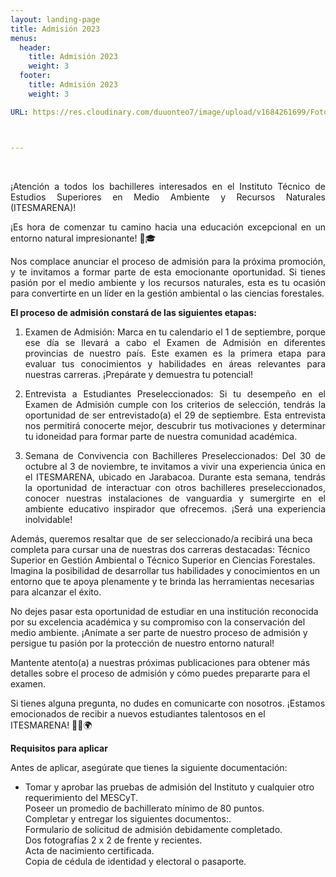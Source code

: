 ```yaml
---
layout: landing-page
title: Admisión 2023
menus:
  header:
    title: Admisión 2023
    weight: 3
  footer:
    title: Admisión 2023
    weight: 3

URL: https://res.cloudinary.com/duuonteo7/image/upload/v1684261699/Fotos%20ITESMARENA/Convivencia/6.jpg



---
```


<p>&nbsp;</p>
<p style="text-align: justify;">&iexcl;Atenci&oacute;n a todos los bachilleres interesados en el Instituto T&eacute;cnico de Estudios Superiores en Medio Ambiente y Recursos Naturales (ITESMARENA)!</p>
<p style="text-align: justify;"></p>
<p style="text-align: justify;">&iexcl;Es hora de comenzar tu camino hacia una educaci&oacute;n excepcional en un entorno natural impresionante! 🌿🎓</p>
<p style="text-align: justify;">Nos complace anunciar el proceso de admisi&oacute;n para la pr&oacute;xima promoci&oacute;n, y te invitamos a formar parte de esta emocionante oportunidad. Si tienes pasi&oacute;n por el medio ambiente y los recursos naturales, esta es tu ocasi&oacute;n para convertirte en un l&iacute;der en la gesti&oacute;n ambiental o las ciencias forestales.</p>
<p style="text-align: justify;"><strong>El proceso de admisi&oacute;n constar&aacute; de las siguientes etapas:</strong></p>
<ol style="text-align: justify;">
<li>
<p>Examen de Admisi&oacute;n: Marca en tu calendario el 1 de septiembre, porque ese d&iacute;a se llevar&aacute; a cabo el Examen de Admisi&oacute;n en diferentes provincias de nuestro pa&iacute;s. Este examen es la primera etapa para evaluar tus conocimientos y habilidades en &aacute;reas relevantes para nuestras carreras. &iexcl;Prep&aacute;rate y demuestra tu potencial!</p>
</li>
<li>
<p>Entrevista a Estudiantes Preseleccionados: Si tu desempe&ntilde;o en el Examen de Admisi&oacute;n cumple con los criterios de selecci&oacute;n, tendr&aacute;s la oportunidad de ser entrevistado(a) el 29 de septiembre. Esta entrevista nos permitir&aacute; conocerte mejor, descubrir tus motivaciones y determinar tu idoneidad para formar parte de nuestra comunidad acad&eacute;mica.</p>
</li>
<li>
<p>Semana de Convivencia con Bachilleres Preseleccionados: Del 30 de octubre al 3 de noviembre, te invitamos a vivir una experiencia &uacute;nica en el ITESMARENA, ubicado en Jarabacoa. Durante esta semana, tendr&aacute;s la oportunidad de interactuar con otros bachilleres preseleccionados, conocer nuestras instalaciones de vanguardia y sumergirte en el ambiente educativo inspirador que ofrecemos. &iexcl;Ser&aacute; una experiencia inolvidable!</p>
</li>
</ol>
<p>Adem&aacute;s, queremos resaltar que&nbsp; de ser seleccionado/a recibir&aacute; una beca completa para cursar una de nuestras dos carreras destacadas: T&eacute;cnico Superior en Gesti&oacute;n Ambiental o T&eacute;cnico Superior en Ciencias Forestales. Imagina la posibilidad de desarrollar tus habilidades y conocimientos en un entorno que te apoya plenamente y te brinda las herramientas necesarias para alcanzar el &eacute;xito.</p>
<p>No dejes pasar esta oportunidad de estudiar en una instituci&oacute;n reconocida por su excelencia acad&eacute;mica y su compromiso con la conservaci&oacute;n del medio ambiente. &iexcl;An&iacute;mate a ser parte de nuestro proceso de admisi&oacute;n y persigue tu pasi&oacute;n por la protecci&oacute;n de nuestro entorno natural!</p>
<p>Mantente atento(a) a nuestras pr&oacute;ximas publicaciones para obtener m&aacute;s detalles sobre el proceso de admisi&oacute;n y c&oacute;mo puedes prepararte para el examen.</p>
<p>Si tienes alguna pregunta, no dudes en comunicarte con nosotros. &iexcl;Estamos emocionados de recibir a nuevos estudiantes talentosos en el ITESMARENA! 🌿🌱🌍</p>
<p></p>
<p><strong>Requisitos para aplicar</strong></p>
<p>Antes de aplicar, aseg&uacute;rate que tienes la siguiente documentaci&oacute;n:</p>
<ul>
<li>Tomar y aprobar las pruebas de admisi&oacute;n del Instituto y cualquier otro requerimiento del MESCyT.<br />Poseer un promedio de bachillerato m&iacute;nimo de 80 puntos.<br />Completar y entregar los siguientes documentos:.<br />Formulario de solicitud de admisi&oacute;n debidamente completado.<br />Dos fotograf&iacute;as 2 x 2 de frente y recientes.<br />Acta de nacimiento certificada.<br />Copia de c&eacute;dula de identidad y electoral o pasaporte.</li>
</ul>
<p style="text-align: center;"></p>
<p></p>
